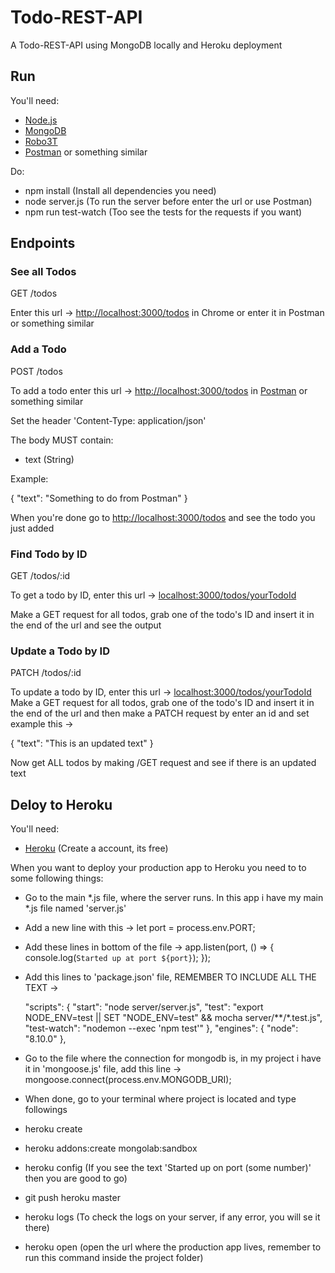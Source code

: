 # Todo-REST-API

A Todo-REST-API using MongoDB locally and Heroku deployment
## Run

You'll need:

- [Node.js](https://nodejs.org/en/)
- [MongoDB](https://www.mongodb.com/)
- [Robo3T](https://robomongo.org/)
- [Postman](https://www.getpostman.com/) or something similar

Do:

- npm install (Install all dependencies you need)
- node server.js (To run the server before enter the url or use Postman)
- npm run test-watch (Too see the tests for the requests if you want)

## Endpoints

### See all Todos

GET /todos

Enter this url -> [http://localhost:3000/todos](http://localhost:3000/todos) in Chrome or enter it in Postman or something similar

### Add a Todo

POST /todos

To add a todo enter this url -> [http://localhost:3000/todos](http://localhost:3000/todos) in [Postman](https://www.getpostman.com/) or something similar

Set the header 'Content-Type: application/json'

The body MUST contain:
- text (String)

Example:

{
	"text": "Something to do from Postman"
}

When you're done go to  [http://localhost:3000/todos](http://localhost:3000/todos) and see the todo you just added


### Find Todo by ID

GET /todos/:id

To get a todo by ID, enter this url -> [localhost:3000/todos/yourTodoId](localhost:3000/todos/yourTodoId)

Make a GET request for all todos, grab one of the todo's ID and insert it in the end of the url and see the output

### Update a Todo by ID

PATCH /todos/:id

To update a todo by ID, enter this url -> [localhost:3000/todos/yourTodoId](localhost:3000/todos/yourTodoId)
Make a GET request for all todos, grab one of the todo's ID and insert it in the end of the url and then make a PATCH request by enter an id and set example this -> 

{
    "text": "This is an updated text"
}

Now get ALL todos by making /GET request and see if there is an updated text

## Deloy to Heroku

You'll need:

- [Heroku](https://www.heroku.com/) (Create a account, its free)

When you want to deploy your production app to Heroku you need to to some following things:

- Go to the main *.js file, where the server runs. In this app i have my main *.js file named 'server.js'

- Add a new line with this -> let port = process.env.PORT;
- Add these lines in bottom of the file ->  app.listen(port, () => {
    console.log(`Started up at port ${port}`);
});
- Add this lines to 'package.json' file, REMEMBER TO INCLUDE ALL THE TEXT ->

  "scripts": {
    "start": "node server/server.js",
    "test": "export NODE_ENV=test || SET \"NODE_ENV=test\" && mocha server/**/*.test.js",
    "test-watch": "nodemon --exec 'npm test'"
  },
  "engines": {
    "node": "8.10.0"
  },

- Go to the file where the connection for mongodb is, in my project i have it in 'mongoose.js' file, add this line -> mongoose.connect(process.env.MONGODB_URI);

- When done, go to your terminal where project is located and type followings

- heroku create
- heroku addons:create mongolab:sandbox
- heroku config (If you see the text 'Started up on port (some number)' then you are good to go)
- git push heroku master
- heroku logs (To check the logs on your server, if any error, you will se it there)
- heroku open (open the url where the production app lives, remember to run this command inside the project folder)

